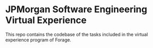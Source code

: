 # JPMorgan Software Engineering Virtual Experience
This repo contains the codebase of the tasks included in the virtual experience program of Forage.
